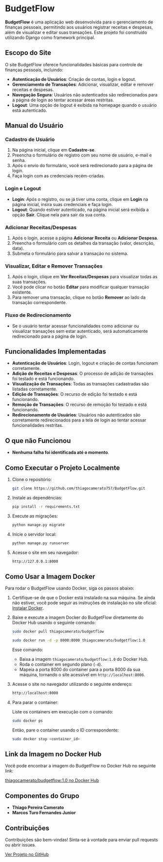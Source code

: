 # BudgetFlow

**BudgetFlow** é uma aplicação web desenvolvida para o gerenciamento de finanças pessoais, permitindo aos usuários registrar receitas e despesas, além de visualizar e editar suas transações. Este projeto foi construído utilizando Django como framework principal.

## Escopo do Site

O site BudgetFlow oferece funcionalidades básicas para controle de finanças pessoais, incluindo:
- **Autenticação de Usuários**: Criação de contas, login e logout.
- **Gerenciamento de Transações**: Adicionar, visualizar, editar e remover receitas e despesas.
- **Navegação Segura**: Usuários não autenticados são redirecionados para a página de login ao tentar acessar áreas restritas.
- **Logout**: Uma opção de logout é exibida na homepage quando o usuário está autenticado.

## Manual do Usuário

### Cadastro de Usuário

1. Na página inicial, clique em **Cadastre-se**.
2. Preencha o formulário de registro com seu nome de usuário, e-mail e senha.
3. Após o envio do formulário, você será redirecionado para a página de login.
4. Faça login com as credenciais recém-criadas.

### Login e Logout

- **Login**: Após o registro, ou se já tiver uma conta, clique em **Login** na página inicial, insira suas credenciais e faça login.
- **Logout**: Quando estiver autenticado, na página inicial será exibida a opção **Sair**. Clique nela para sair da sua conta.

### Adicionar Receitas/Despesas

1. Após o login, acesse a página **Adicionar Receita** ou **Adicionar Despesa**.
2. Preencha o formulário com os detalhes da transação (valor, descrição, data).
3. Submeta o formulário para salvar a transação no sistema.

### Visualizar, Editar e Remover Transações

1. Após o login, clique em **Ver Receitas/Despesas** para visualizar todas as suas transações.
2. Você pode clicar no botão **Editar** para modificar qualquer transação existente.
3. Para remover uma transação, clique no botão **Remover** ao lado da transação correspondente.

### Fluxo de Redirecionamento

- Se o usuário tentar acessar funcionalidades como adicionar ou visualizar transações sem estar autenticado, será automaticamente redirecionado para a página de login.

## Funcionalidades Implementadas

- **Autenticação de Usuários**: Login, logout e criação de contas funcionam corretamente.
- **Adição de Receitas e Despesas**: O processo de adição de transações foi testado e está funcionando.
- **Visualização de Transações**: Todas as transações cadastradas são listadas corretamente.
- **Edição de Transações**: O recurso de edição foi testado e está funcionando.
- **Remoção de Transações**: O recurso de remoção foi testado e está funcionando.
- **Redirecionamento de Usuários**: Usuários não autenticados são corretamente redirecionados para a tela de login ao tentar acessar funcionalidades restritas.

## O que não Funcionou

- **Nenhuma falha foi identificada até o momento**.

## Como Executar o Projeto Localmente

1. Clone o repositório:
    ```bash
    git clone https://github.com/thiagocamerato757/BudgetFlow.git
    ```
2. Instale as dependências:
    ```bash
    pip install -r requirements.txt
    ```
3. Execute as migrações:
    ```bash
    python manage.py migrate
    ```
4. Inicie o servidor local:
    ```bash
    python manage.py runserver
    ```
5. Acesse o site em seu navegador:
    ```bash
    http://127.0.0.1:8000
    ```

## Como Usar a Imagem Docker

Para rodar o BudgetFlow usando Docker, siga os passos abaixo:

1. Certifique-se de que o Docker está instalado na sua máquina. Se ainda não estiver, você pode seguir as instruções de instalação no site oficial: [Instalar Docker](https://docs.docker.com/get-docker/).

2. Baixe e execute a imagem Docker do BudgetFlow diretamente do Docker Hub usando o seguinte comando:

    ```bash
    sudo docker pull thiagocamerato/budgetflow
    ```

    ```bash
    sudo docker run -d -p 8000:8000 thiagocamerato/budgetflow:1.0
    ```

    Esse comando:
    - Baixa a imagem `thiagocamerato/budgetflow:1.0` do Docker Hub.
    - Roda o container em segundo plano (`-d`).
    - Mapeia a porta 8000 do container para a porta 8000 da sua máquina, tornando o site acessível em `http://localhost:8000`.

3. Acesse o site no navegador utilizando o seguinte endereço:

    ```bash
    http://localhost:8000
    ```

4. Para parar o container:

    Liste os containers em execução com o comando:

    ```bash
    sudo docker ps
    ```

    Então, pare o container usando o ID correspondente:

    ```bash
    sudo docker stop <container_id>
    ```

## Link da Imagem no Docker Hub

Você pode encontrar a imagem do BudgetFlow no Docker Hub no seguinte link:

[thiagocamerato/budgetflow:1.0 no Docker Hub](https://hub.docker.com/r/thiagocamerato/budgetflow)

## Componentes do Grupo

- **Thiago Pereira Camerato**
- **Marcos Turo Fernandes Junior**

## Contribuições

Contribuições são bem-vindas! Sinta-se à vontade para enviar pull requests ou abrir issues.

[Ver Projeto no GitHub](https://github.com/thiagocamerato757/BudgetFlow)
